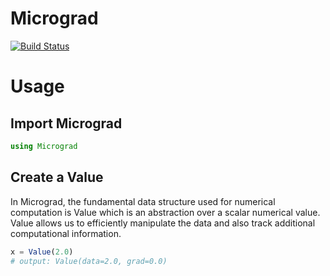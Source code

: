 # Micrograd

[![Build Status](https://github.com/Huvinesh-Rajendran-12/Micrograd.jl/actions/workflows/CI.yml/badge.svg?branch=main)](https://github.com/Huvinesh-Rajendran-12/Micrograd.jl/actions/workflows/CI.yml?query=branch%3Amain)

# Usage

## Import Micrograd
```julia
using Micrograd
```
## Create a Value
In Micrograd, the fundamental data structure used for numerical computation is Value which is an abstraction over a scalar numerical value. Value allows us to efficiently manipulate the data and also track additional computational information. 

```julia
x = Value(2.0)
# output: Value(data=2.0, grad=0.0)
```
